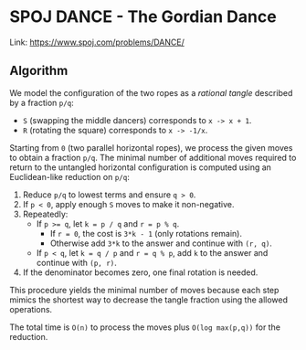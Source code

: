 # SPOJ DANCE - The Gordian Dance

Link: https://www.spoj.com/problems/DANCE/

## Algorithm

We model the configuration of the two ropes as a *rational tangle* described
by a fraction `p/q`:

- `S` (swapping the middle dancers) corresponds to `x -> x + 1`.
- `R` (rotating the square) corresponds to `x -> -1/x`.

Starting from `0` (two parallel horizontal ropes), we process the given moves to
obtain a fraction `p/q`.  The minimal number of additional moves required to
return to the untangled horizontal configuration is computed using an
Euclidean-like reduction on `p/q`:

1. Reduce `p/q` to lowest terms and ensure `q > 0`.
2. If `p < 0`, apply enough `S` moves to make it non-negative.
3. Repeatedly:
   - If `p >= q`, let `k = p / q` and `r = p % q`.
     - If `r = 0`, the cost is `3*k - 1` (only rotations remain).
     - Otherwise add `3*k` to the answer and continue with `(r, q)`.
   - If `p < q`, let `k = q / p` and `r = q % p`, add `k` to the answer and
     continue with `(p, r)`.
4. If the denominator becomes zero, one final rotation is needed.

This procedure yields the minimal number of moves because each step mimics the
shortest way to decrease the tangle fraction using the allowed operations.

The total time is `O(n)` to process the moves plus `O(log max(p,q))` for the
reduction.
